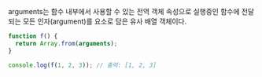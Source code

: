 arguments는 함수 내부에서 사용할 수 있는 전역 객체 속성으로 실행중인 함수에 전달되는 모든 인자(argument)를  요소로 담은 유사 배열 객체이다.
```js
function f() {
  return Array.from(arguments);
}

console.log(f(1, 2, 3)); // 출력: [1, 2, 3]
```